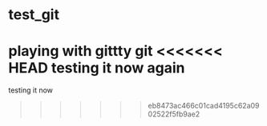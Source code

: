 # test_git
playing with gittty git 
<<<<<<< HEAD
testing it now again
=======
testing it now 
>>>>>>> eb8473ac466c01cad4195c62a0902522f5fb9ae2

